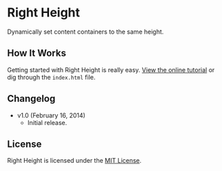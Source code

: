 # Right Height
Dynamically set content containers to the same height.

## How It Works
Getting started with Right Height is really easy. [View the online tutorial](http://cferdinandi.github.io/right-height/) or dig through the `index.html` file.

## Changelog
* v1.0 (February 16, 2014)
  * Initial release.

## License
Right Height is licensed under the [MIT License](http://gomakethings.com/mit/).